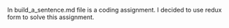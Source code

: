 In build_a_sentence.md file is a coding assignment. I decided to use redux form to solve this assignment. 